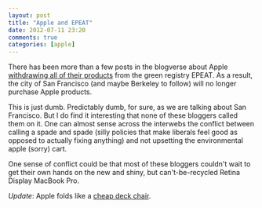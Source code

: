 ```yaml
---
layout: post  
title: "Apple and EPEAT"  
date: 2012-07-11 23:20  
comments: true  
categories: [apple]
---
```


There has been more than a few posts in the blogverse about Apple [withdrawing all of their products][1] from the green registry EPEAT. As a result, the city of San Francisco (and maybe Berkeley to follow) will no longer purchase Apple products.

This is just dumb. Predictably dumb, for sure, as we are talking about San Francisco. But I do find it interesting that none of these bloggers called them on it. One can almost sense across the interwebs the conflict between calling a spade and spade (silly policies that make liberals feel good as opposed to actually fixing anything) and not upsetting the environmental apple (sorry) cart.

One sense of conflict could be that most of these bloggers couldn't wait to get their own hands on the new and shiny, but can't-be-recycled Retina Display MacBook Pro.

*Update*: Apple folds like a [cheap deck chair][2].

[1]: http://feeds.arstechnica.com/~r/arstechnica/apple/~3/8tuqIRiAn5A/
[2]: http://www.apple.com/environment/letter-to-customers/